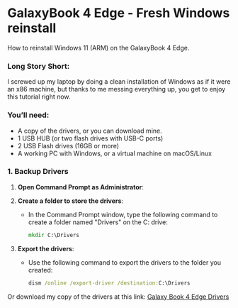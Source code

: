 # GalaxyBook 4 Edge - Fresh Windows reinstall
How to reinstall Windows 11 (ARM) on the GalaxyBook 4 Edge.

### Long Story Short:
I screwed up my laptop by doing a clean installation of Windows as if it were an x86 machine, but thanks to me messing everything up, you get to enjoy this tutorial right now.

### You’ll need:
- A copy of the drivers, or you can download mine.
- 1 USB HUB (or two flash drives with USB-C ports)
- 2 USB Flash drives (16GB or more)
- A working PC with Windows, or a virtual machine on macOS/Linux

### 1. Backup Drivers

1. **Open Command Prompt as Administrator**:

2. **Create a folder to store the drivers**:
   - In the Command Prompt window, type the following command to create a folder named "Drivers" on the C: drive:
     ```cmd
     mkdir C:\Drivers
     ```

3. **Export the drivers**:
   - Use the following command to export the drivers to the folder you created:
     ```cmd
     dism /online /export-driver /destination:C:\Drivers
     ```
Or download my copy of the drivers at this link: [Galaxy Book 4 Edge Drivers](https://1024terabox.com/s/1ZrLJrO0Ii5WbNNMDnphrEg)



